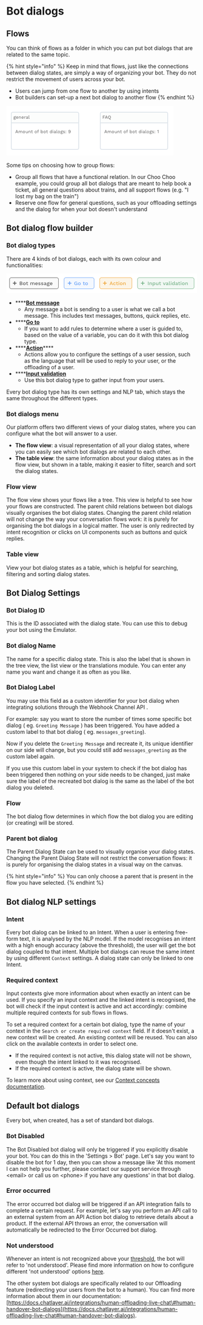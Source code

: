 # Bot dialogs

## Flows

You can think of flows as a folder in which you can put bot dialogs that are related to the same topic.

{% hint style="info" %}
Keep in mind that flows, just like the connections between dialog states, are simply a way of organizing your bot. They do not restrict the movement of users across your bot.

* Users can jump from one flow to another by using intents 
* Bot builders can set-up a next bot dialog to another flow
{% endhint %}

![](../../.gitbook/assets/image%20%286%29.png)

Some tips on choosing how to group flows:

* Group all flows that have a functional relation. In our Choo Choo example, you could group all bot dialogs that are meant to help book a ticket, all general questions about trains, and all support flows \(e.g. "I lost my bag on the train"\)
* Reserve one flow for general questions, such as your offloading settings and the dialog for when your bot doesn't understand

## Bot dialog flow builder

### Bot dialog types

There are 4 kinds of bot dialogs, each with its own colour and functionalities:

![](../../.gitbook/assets/image%20%28152%29.png)

* \*\*\*\*[**Bot message**](message-components.md)
  * Any message a bot is sending to a user is what we call a bot message. This includes text messages, buttons, quick replies, etc.
* \*\*\*\*[**Go to**](plugins.md)
  * If you want to add rules to determine where a user is guided to, based on the value of a variable, you can do it with this bot dialog type.
* \*\*\*\*[**Action**](action-bot-dialog.md)\*\*\*\*
  * Actions allow you to configure the settings of a user session, such as the language that will be used to reply to your user, or the offloading of a user.
* \*\*\*\*[**Input validation**](user-input-bot-dialog.md)
  * Use this bot dialog type to gather input from your users.

Every bot dialog type has its own settings and NLP tab, which stays the same throughout the different types.

### Bot dialogs menu

Our platform offers two different views of your dialog states, where you can configure what the bot will answer to a user.

* **The flow view**: a visual representation of all your dialog states, where you can easily see which bot dialogs are related to each other.
* **The table view**: the same information about your dialog states as in the flow view, but shown in a table, making it easier to filter, search and sort the dialog states.

### Flow view

The flow view shows your flows like a tree. This view is helpful to see how your flows are constructed. The parent child relations between bot dialogs visually organises the bot dialog states. Changing the parent child relation will not change the way your conversation flows work: it is purely for organising the bot dialogs in a logical matter. The user is only redirected by intent recognition or clicks on UI components such as buttons and quick replies.

### Table view

View your bot dialog states as a table, which is helpful for searching, filtering and sorting dialog states.

## Bot Dialog Settings

### Bot Dialog ID

This is the ID associated with the dialog state. You can use this to debug your bot using the Emulator.

### Bot dialog Name

The name for a specific dialog state. This is also the label that is shown in the tree view, the list view or the translations module. You can enter any name you want and change it as often as you like.

###  Bot Dialog Label

You may use this field as a custom identifier for your bot dialog when integrating solutions through the Webhook Channel API .

For example: say you want to store the number of times some specific bot dialog \( eg. `Greeting Message` \) has been triggered. You have added a custom label to that bot dialog \( eg. `messages_greeting`\).

Now if you delete the `Greeting Message` and recreate it, its unique identifier on our side will change, but you could still add `messages_greeting` as the custom label again.

If you use this custom label in your system to check if the bot dialog has been triggered then nothing on your side needs to be changed, just make sure the label of the recreated bot dialog is the same as the label of the bot dialog you deleted.

### Flow

The bot dialog flow determines in which flow the bot dialog you are editing \(or creating\) will be stored.

### Parent bot dialog

The Parent Dialog State can be used to visually organise your dialog states. Changing the Parent Dialog State will not restrict the conversation flows: it is purely for organising the dialog states in a visual way on the canvas.

{% hint style="info" %}
You can only choose a parent that is present in the flow you have selected.
{% endhint %}

## Bot dialog NLP settings

### Intent

Every bot dialog can be linked to an Intent. When a user is entering free-form text, it is analysed by the NLP model. If the model recognises an intent with a high enough accuracy \(above the threshold\), the user will get the bot dialog coupled to that intent. Multiple bot dialogs can reuse the same intent by using different `Context` settings. A dialog state can only be linked to one Intent.

### Required context

Input contexts give more information about when exactly an intent can be used. If you specify an input context and the linked intent is recognised, the bot will check if the input context is active and act accordingly: combine multiple required contexts for sub flows in flows.

To set a required context for a certain bot dialog, type the name of your context in the `Search or create required context` field. If it doesn't exist, a new context will be created. An existing context will be reused. You can also click on the available contexts in order to select one.

* If the required context is not active, this dialog state will not be shown, even though the intent linked to it was recognised.
* If the required context is active, the dialog state will be shown.

To learn more about using context, see our [Context concepts documentation](../../understanding-users/using-context.md).

## Default bot dialogs

Every bot, when created, has a set of standard bot dialogs.

### Bot Disabled

The Bot Disabled bot dialog will only be triggered if you explicitly disable your bot. You can do this in the 'Settings &gt; Bot' page. Let's say you want to disable the bot for 1 day, then you can show a message like 'At this moment I can not help you further, please contact our support service through &lt;email&gt; or call us on &lt;phone&gt; if you have any questions' in that bot dialog.

### Error occurred

The error occurred bot dialog will be triggered if an API integration fails to complete a certain request. For example, let's say you perform an API call to an external system from an API Action bot dialog to retrieve details about a product. If the external API throws an error, the conversation will automatically be redirected to the Error Occurred bot dialog.

### Not understood

Whenever an intent is not recognized above your [threshold](https://docs.chatlayer.ai/understanding-users/natural-language-processing-nlp/settings), the bot will refer to 'not understood'. Please find more information on how to configure different 'not understood' options [here](https://docs.chatlayer.ai/tips-and-best-practices/not-understood-bot-dialog).



The other system bot dialogs are specifically related to our Offloading feature \(redirecting your users from the bot to a human\). You can find more information about them in our documentation: [https://docs.chatlayer.ai/integrations/human-offloading-live-chat\#human-handover-bot-dialogs](https://docs.chatlayer.ai/integrations/human-offloading-live-chat#human-handover-bot-dialogs).

